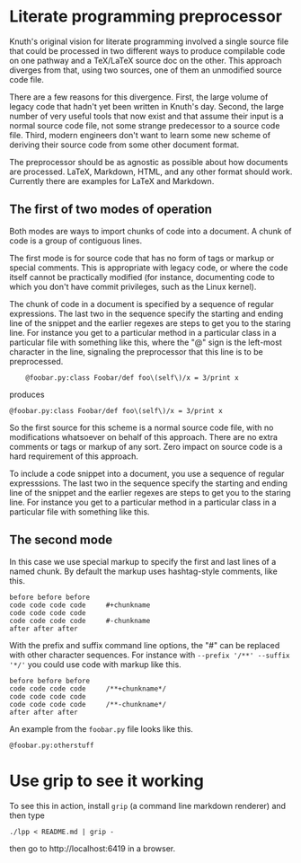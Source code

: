 # Literate programming preprocessor

Knuth's original vision for literate programming involved a single source file that
could be processed in two different ways to produce compilable code on one pathway
and a TeX/LaTeX source doc on the other. This approach diverges from that, using two
sources, one of them an unmodified source code file.

There are a few reasons for this divergence. First, the large volume of legacy code
that hadn't yet been written in Knuth's day. Second, the large number of very useful
tools that now exist and that assume their input is a normal source code file, not
some strange predecessor to a source code file. Third, modern engineers don't want
to learn some new scheme of deriving their source code from some other document
format.

The preprocessor should be as agnostic as possible about how documents are processed.
LaTeX, Markdown, HTML, and any other format should work. Currently there are examples
for LaTeX and Markdown.

## The first of two modes of operation

Both modes are ways to import chunks of code into a document. A chunk of code is
a group of contiguous lines.

The first mode is for source code that has no form of tags or markup or special comments.
This is appropriate with legacy code, or where the code itself cannot be practically
modified (for instance, documenting code to which you don't have commit privileges,
such as the Linux kernel).

The chunk of code in a document is specified by a sequence of regular expressions.
The last two in the sequence specify the starting and ending line of the snippet
and the earlier regexes are steps to get you to the staring line. For instance you
get to a particular method in a particular class in a particular file with something
like this, where the "@" sign is the left-most character in the line, signaling the
preprocessor that this line is to be preprocessed.

```
    @foobar.py:class Foobar/def foo\(self\)/x = 3/print x
```

produces

```
@foobar.py:class Foobar/def foo\(self\)/x = 3/print x
```


So the first source for this scheme is a normal source code file, with no modifications
whatsoever on behalf of this approach. There are no extra comments or tags or markup
of any sort. Zero impact on source code is a hard requirement of this approach.


To include a code snippet into a document, you use a sequence of regular expresssions.
The last two in the sequence specify the starting and ending line of the snippet
and the earlier regexes are steps to get you to the staring line. For instance you
get to a particular method in a particular class in a particular file with something
like this.

## The second mode

In this case we use special markup to specify the first and last lines of a named chunk.
By default the markup uses hashtag-style comments, like this.

    before before before
    code code code code     #+chunkname
    code code code code
    code code code code     #-chunkname
    after after after

With the prefix and suffix command line options, the "#" can be replaced with other
character sequences. For instance with `--prefix '/**' --suffix '*/'` you could use
code with markup like this.

    before before before
    code code code code     /**+chunkname*/
    code code code code
    code code code code     /**-chunkname*/
    after after after

An example from the `foobar.py` file looks like this.

```
@foobar.py:otherstuff
```

# Use grip to see it working

To see this in action, install `grip` (a command line markdown renderer) and then type

```
./lpp < README.md | grip -
```

then go to http://localhost:6419 in a browser.
